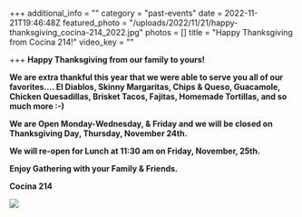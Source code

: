 +++
additional_info = ""
category = "past-events"
date = 2022-11-21T19:46:48Z
featured_photo = "/uploads/2022/11/21/happy-thanksgiving_cocina-214_2022.jpg"
photos = []
title = "Happy Thanksgiving from Cocina 214!"
video_key = ""

+++
**Happy Thanksgiving from our family to yours!**

**We are extra thankful this year that we were able to serve you all of our favorites.... El Diablos, Skinny Margaritas, Chips & Queso, Guacamole, Chicken Quesadillas, Brisket Tacos, Fajitas, Homemade Tortillas, and so much more :-)**

**We are Open Monday-Wednesday, & Friday and we will be closed on Thanksgiving Day, Thursday, November 24th.**

**We will re-open for Lunch at 11:30 am on Friday, November, 25th.**

**Enjoy Gathering with your Family & Friends.**

**Cocina 214**

![](/uploads/2022/11/21/happy-thanksgiving_cocina-214_2022.jpg)